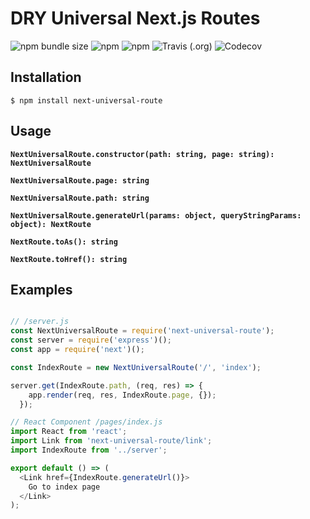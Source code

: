 # DRY Universal Next.js Routes

![npm bundle size](https://img.shields.io/bundlephobia/minzip/next-universal-route) ![npm](https://img.shields.io/npm/dt/next-universal-route) ![npm](https://img.shields.io/npm/v/next-universal-route) ![Travis (.org)](https://img.shields.io/travis/brajevicm/next-universal-route) ![Codecov](https://img.shields.io/codecov/c/github/brajevicm/next-universal-route)

## Installation
```
$ npm install next-universal-route
```

## Usage

**`NextUniversalRoute.constructor(path: string, page: string): NextUniversalRoute`**

**`NextUniversalRoute.page: string`**

**`NextUniversalRoute.path: string`**

**`NextUniversalRoute.generateUrl(params: object, queryStringParams: object): NextRoute`**

**`NextRoute.toAs(): string`**

**`NextRoute.toHref(): string`**

## Examples
```js

// /server.js
const NextUniversalRoute = require('next-universal-route');
const server = require('express')();
const app = require('next')();

const IndexRoute = new NextUniversalRoute('/', 'index');

server.get(IndexRoute.path, (req, res) => {
    app.render(req, res, IndexRoute.page, {});
  });

// React Component /pages/index.js
import React from 'react';
import Link from 'next-universal-route/link';
import IndexRoute from '../server';

export default () => (
  <Link href={IndexRoute.generateUrl()}>
    Go to index page
  </Link>
);
```